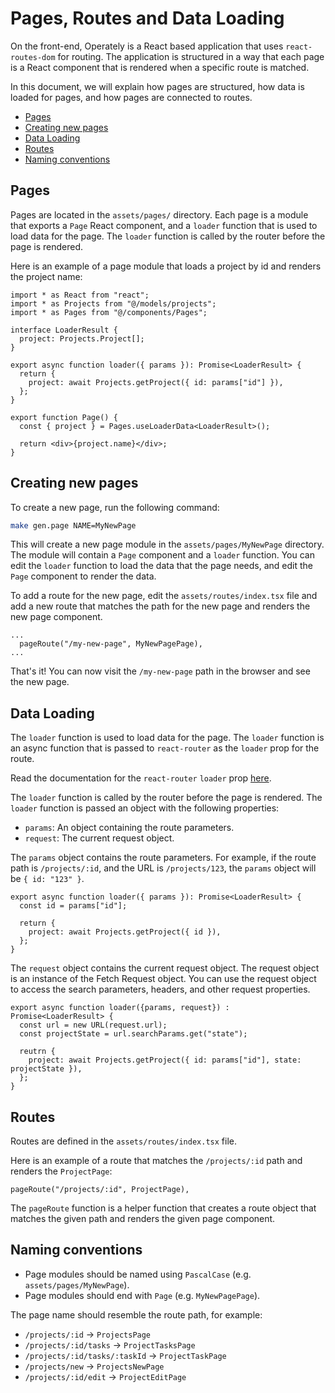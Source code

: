 # Pages, Routes and Data Loading

On the front-end, Operately is a React based application that uses `react-routes-dom` for routing.
The application is structured in a way that each page is a React component that is rendered when
a specific route is matched.

In this document, we will explain how pages are structured, how data is loaded for pages, and how
pages are connected to routes.

- [Pages](#pages)
- [Creating new pages](#creating-new-pages)
- [Data Loading](#data-loading)
- [Routes](#routes)
- [Naming conventions](#naming-conventions)

## Pages

Pages are located in the `assets/pages/` directory. Each page is a module that exports a `Page`
React component, and a `loader` function that is used to load data for the page. The `loader` function
is called by the router before the page is rendered.

Here is an example of a page module that loads a project by id and renders the project name:

```tsx
import * as React from "react";
import * as Projects from "@/models/projects";
import * as Pages from "@/components/Pages";

interface LoaderResult {
  project: Projects.Project[];
}

export async function loader({ params }): Promise<LoaderResult> {
  return {
    project: await Projects.getProject({ id: params["id"] }),
  };
}

export function Page() {
  const { project } = Pages.useLoaderData<LoaderResult>();

  return <div>{project.name}</div>;
}
```

## Creating new pages

To create a new page, run the following command:

```bash
make gen.page NAME=MyNewPage
```

This will create a new page module in the `assets/pages/MyNewPage` directory. The module will contain
a `Page` component and a `loader` function. You can edit the `loader` function to load the data that
the page needs, and edit the `Page` component to render the data.

To add a route for the new page, edit the `assets/routes/index.tsx` file and add a new route that matches
the path for the new page and renders the new page component.

```tsx
...
  pageRoute("/my-new-page", MyNewPagePage),
...
```

That's it! You can now visit the `/my-new-page` path in the browser and see the new page.

## Data Loading

The `loader` function is used to load data for the page. The `loader` function is an async function
that is passed to `react-router` as the `loader` prop for the route.

Read the documentation for the `react-router` `loader` prop [here](https://reactrouter.com/en/main/route/loader).

The `loader` function is called by the router before the page is rendered. The `loader` function is passed
an object with the following properties:

- `params`: An object containing the route parameters.
- `request`: The current request object.

The `params` object contains the route parameters. For example, if the route path is `/projects/:id`,
and the URL is `/projects/123`, the `params` object will be `{ id: "123" }`.

```tsx
export async function loader({ params }): Promise<LoaderResult> {
  const id = params["id"];

  return {
    project: await Projects.getProject({ id }),
  };
}
```

The `request` object contains the current request object. The request object is an instance of the
Fetch Request object. You can use the request object to access the search parameters, headers, and other
request properties.

```tsx
export async function loader({params, request}) : Promise<LoaderResult> {
  const url = new URL(request.url);
  const projectState = url.searchParams.get("state");

  reutrn {
    project: await Projects.getProject({ id: params["id"], state: projectState }),
  };
}
```

## Routes

Routes are defined in the `assets/routes/index.tsx` file.

Here is an example of a route that matches the `/projects/:id` path and renders the `ProjectPage`:

```tsx
pageRoute("/projects/:id", ProjectPage),
```

The `pageRoute` function is a helper function that creates a route object that matches the given path
and renders the given page component.

## Naming conventions

- Page modules should be named using `PascalCase` (e.g. `assets/pages/MyNewPage`).
- Page modules should end with `Page` (e.g. `MyNewPagePage`).

The page name should resemble the route path, for example:

- `/projects/:id` -> `ProjectsPage`
- `/projects/:id/tasks` -> `ProjectTasksPage`
- `/projects/:id/tasks/:taskId` -> `ProjectTaskPage`
- `/projects/new` -> `ProjectsNewPage`
- `/projects/:id/edit` -> `ProjectEditPage`
